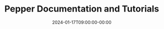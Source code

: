 ---
title: "Pepper Documentation and Tutorials"
date: 2024-01-17T09:00:00-00:00
draft: false
cover:
    image: Beginners guide/img/pepper.jpg
    alt: "Pepper Robot"
    caption: "Pepper Robot"
    hidden: true
    hiddenInSingle: true
summary: "\"This section contains all documentation and tutorials around Pepper.\""
tags: ["ROS", "Pepper", "Robotics"]
---